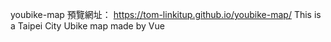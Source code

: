 youbike-map 預覽網址： https://tom-linkitup.github.io/youbike-map/
This is a Taipei City Ubike map made by Vue

